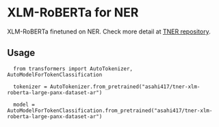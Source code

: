 # XLM-RoBERTa for NER
XLM-RoBERTa finetuned on NER. Check more detail at [TNER repository](https://github.com/asahi417/tner).

## Usage
```
  from transformers import AutoTokenizer, AutoModelForTokenClassification
  
  tokenizer = AutoTokenizer.from_pretrained("asahi417/tner-xlm-roberta-large-panx-dataset-ar")
  
  model = AutoModelForTokenClassification.from_pretrained("asahi417/tner-xlm-roberta-large-panx-dataset-ar")
 ```